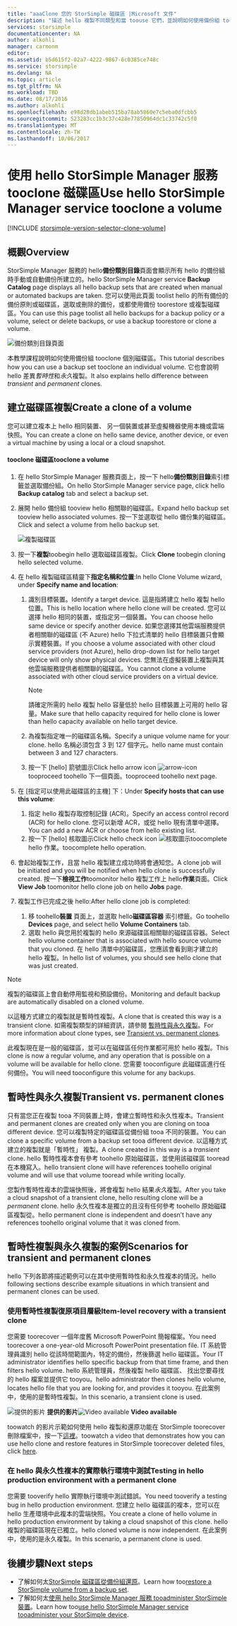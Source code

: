 ```yaml
---
title: "aaaClone 您的 StorSimple 磁碟區 |Microsoft 文件"
description: "描述 hello 複製不同類型和當 toouse 它們，並說明如何使用備份組 tooclone 個別磁碟區。"
services: storsimple
documentationcenter: NA
author: alkohli
manager: carmonm
editor: 
ms.assetid: b5d615f2-02a7-4222-9867-6c0385ce748c
ms.service: storsimple
ms.devlang: NA
ms.topic: article
ms.tgt_pltfrm: NA
ms.workload: TBD
ms.date: 08/17/2016
ms.author: alkohli
ms.openlocfilehash: e98d28db1abeb515ba78ab5860e7c5eba0dfcbb5
ms.sourcegitcommit: 523283cc1b3c37c428e77850964dc1c33742c5f0
ms.translationtype: MT
ms.contentlocale: zh-TW
ms.lasthandoff: 10/06/2017
---
```

# <a name="use-hello-storsimple-manager-service-tooclone-a-volume"></a><span data-ttu-id="e9466-103">使用 hello StorSimple Manager 服務 tooclone 磁碟區</span><span class="sxs-lookup"><span data-stu-id="e9466-103">Use hello StorSimple Manager service tooclone a volume</span></span>
[!INCLUDE [storsimple-version-selector-clone-volume](../../includes/storsimple-version-selector-clone-volume.md)]

## <a name="overview"></a><span data-ttu-id="e9466-104">概觀</span><span class="sxs-lookup"><span data-stu-id="e9466-104">Overview</span></span>
<span data-ttu-id="e9466-105">StorSimple Manager 服務的 hello**備份類別目錄**頁面會顯示所有 hello 的備份組時手動或自動備份所建立的。</span><span class="sxs-lookup"><span data-stu-id="e9466-105">hello StorSimple Manager service **Backup Catalog** page displays all hello backup sets that are created when manual or automated backups are taken.</span></span> <span data-ttu-id="e9466-106">您可以使用此頁面 toolist hello 的所有備份的備份原則或磁碟區，選取或刪除的備份，或都使用備份 toorestore 或複製磁碟區。</span><span class="sxs-lookup"><span data-stu-id="e9466-106">You can use this page toolist all hello backups for a backup policy or a volume, select or delete backups, or use a backup toorestore or clone a volume.</span></span>

![備份類別目錄頁面](./media/storsimple-clone-volume/HCS_BackupCatalog.png)  

<span data-ttu-id="e9466-108">本教學課程說明如何使用備份組 tooclone 個別磁碟區。</span><span class="sxs-lookup"><span data-stu-id="e9466-108">This tutorial describes how you can use a backup set tooclone an individual volume.</span></span> <span data-ttu-id="e9466-109">它也會說明 hello 差異*暫時性*和*永久*複製。</span><span class="sxs-lookup"><span data-stu-id="e9466-109">It also explains hello difference between *transient* and *permanent* clones.</span></span> 

## <a name="create-a-clone-of-a-volume"></a><span data-ttu-id="e9466-110">建立磁碟區複製</span><span class="sxs-lookup"><span data-stu-id="e9466-110">Create a clone of a volume</span></span>
<span data-ttu-id="e9466-111">您可以建立複本上 hello 相同裝置、 另一個裝置或甚至虛擬機器使用本機或雲端快照。</span><span class="sxs-lookup"><span data-stu-id="e9466-111">You can create a clone on hello same device, another device, or even a virtual machine by using a local or a cloud snapshot.</span></span>

#### <a name="tooclone-a-volume"></a><span data-ttu-id="e9466-112">tooclone 磁碟區</span><span class="sxs-lookup"><span data-stu-id="e9466-112">tooclone a volume</span></span>
1. <span data-ttu-id="e9466-113">在 hello StorSimple Manager 服務頁面上，按一下 hello**備份類別目錄**索引標籤並選取備份組。</span><span class="sxs-lookup"><span data-stu-id="e9466-113">On hello StorSimple Manager service page, click hello **Backup catalog** tab and select a backup set.</span></span>
2. <span data-ttu-id="e9466-114">展開 hello 備份組 tooview hello 相關聯的磁碟區。</span><span class="sxs-lookup"><span data-stu-id="e9466-114">Expand hello backup set tooview hello associated volumes.</span></span> <span data-ttu-id="e9466-115">按一下並選取從 hello 備份集的磁碟區。</span><span class="sxs-lookup"><span data-stu-id="e9466-115">Click and select a volume from hello backup set.</span></span>
   
     ![複製磁碟區](./media/storsimple-clone-volume/HCS_Clone.png) 
3. <span data-ttu-id="e9466-117">按一下**複製**toobegin hello 選取磁碟區複製。</span><span class="sxs-lookup"><span data-stu-id="e9466-117">Click **Clone** toobegin cloning hello selected volume.</span></span>
4. <span data-ttu-id="e9466-118">在 hello 複製磁碟區精靈下**指定名稱和位置**:</span><span class="sxs-lookup"><span data-stu-id="e9466-118">In hello Clone Volume wizard, under **Specify name and location**:</span></span>
   
   1. <span data-ttu-id="e9466-119">識別目標裝置。</span><span class="sxs-lookup"><span data-stu-id="e9466-119">Identify a target device.</span></span> <span data-ttu-id="e9466-120">這是指將建立 hello 複製 hello 位置。</span><span class="sxs-lookup"><span data-stu-id="e9466-120">This is hello location where hello clone will be created.</span></span> <span data-ttu-id="e9466-121">您可以選擇 hello 相同的裝置，或指定另一個裝置。</span><span class="sxs-lookup"><span data-stu-id="e9466-121">You can choose hello same device or specify another device.</span></span> <span data-ttu-id="e9466-122">如果您選擇其他雲端服務提供者相關聯的磁碟區 (不 Azure) hello 下拉式清單的 hello 目標裝置只會顯示實體裝置。</span><span class="sxs-lookup"><span data-stu-id="e9466-122">If you choose a volume associated with other cloud service providers (not Azure), hello drop-down list for hello target device will only show physical devices.</span></span> <span data-ttu-id="e9466-123">您無法在虛擬裝置上複製與其他雲端服務提供者相關聯的磁碟區。</span><span class="sxs-lookup"><span data-stu-id="e9466-123">You cannot clone a volume associated with other cloud service providers on a virtual device.</span></span>
      
      > [!NOTE]
      > <span data-ttu-id="e9466-124">請確定所需的 hello 複製 hello 容量低於 hello 目標裝置上可用的 hello 容量。</span><span class="sxs-lookup"><span data-stu-id="e9466-124">Make sure that hello capacity required for hello clone is lower than hello capacity available on hello target device.</span></span>
      > 
      > 
   2. <span data-ttu-id="e9466-125">為複製指定唯一的磁碟區名稱。</span><span class="sxs-lookup"><span data-stu-id="e9466-125">Specify a unique volume name for your clone.</span></span> <span data-ttu-id="e9466-126">hello 名稱必須包含 3 到 127 個字元。</span><span class="sxs-lookup"><span data-stu-id="e9466-126">hello name must contain between 3 and 127 characters.</span></span>
   3. <span data-ttu-id="e9466-127">按一下 [hello] 箭號圖示</span><span class="sxs-lookup"><span data-stu-id="e9466-127">Click hello arrow icon</span></span> ![arrow-icon](./media/storsimple-clone-volume/HCS_ArrowIcon.png) <span data-ttu-id="e9466-129">tooproceed toohello 下一個頁面。</span><span class="sxs-lookup"><span data-stu-id="e9466-129">tooproceed toohello next page.</span></span>
5. <span data-ttu-id="e9466-130">在 [指定可以使用此磁碟區的主機] 下：</span><span class="sxs-lookup"><span data-stu-id="e9466-130">Under **Specify hosts that can use this volume**:</span></span>
   
   1. <span data-ttu-id="e9466-131">指定 hello 複製存取控制記錄 (ACR)。</span><span class="sxs-lookup"><span data-stu-id="e9466-131">Specify an access control record (ACR) for hello clone.</span></span> <span data-ttu-id="e9466-132">您可以新增 ACR，或從 hello 現有清單中選擇。</span><span class="sxs-lookup"><span data-stu-id="e9466-132">You can add a new ACR or choose from hello existing list.</span></span>
   2. <span data-ttu-id="e9466-133">按一下 [hello] 核取圖示</span><span class="sxs-lookup"><span data-stu-id="e9466-133">Click hello check icon</span></span> ![核取圖示](./media/storsimple-clone-volume/HCS_CheckIcon.png)<span data-ttu-id="e9466-135">toocomplete hello 作業。</span><span class="sxs-lookup"><span data-stu-id="e9466-135">toocomplete hello operation.</span></span>
6. <span data-ttu-id="e9466-136">會起始複製工作，且當 hello 複製建立成功時將會通知您。</span><span class="sxs-lookup"><span data-stu-id="e9466-136">A clone job will be initiated and you will be notified when hello clone is successfully created.</span></span> <span data-ttu-id="e9466-137">按一下**檢視工作**toomonitor hello 複製工作上 hello**作業**頁面。</span><span class="sxs-lookup"><span data-stu-id="e9466-137">Click **View Job** toomonitor hello clone job on hello **Jobs** page.</span></span>
7. <span data-ttu-id="e9466-138">複製工作已完成之後 hello:</span><span class="sxs-lookup"><span data-stu-id="e9466-138">After hello clone job is completed:</span></span>
   
   1. <span data-ttu-id="e9466-139">移 toohello**裝置** 頁面上，並選取 hello**磁碟區容器** 索引標籤。</span><span class="sxs-lookup"><span data-stu-id="e9466-139">Go toohello **Devices** page, and select hello **Volume Containers** tab.</span></span> 
   2. <span data-ttu-id="e9466-140">選取 hello 與您用於複製的 hello 來源磁碟區相關聯的磁碟區容器。</span><span class="sxs-lookup"><span data-stu-id="e9466-140">Select hello volume container that is associated with hello source volume that you cloned.</span></span> <span data-ttu-id="e9466-141">在 hello 清單中的磁碟區，您應該會看到剛才建立的 hello 複製。</span><span class="sxs-lookup"><span data-stu-id="e9466-141">In hello list of volumes, you should see hello clone that was just created.</span></span>

> [!NOTE]
> <span data-ttu-id="e9466-142">複製的磁碟區上會自動停用監視和預設備份。</span><span class="sxs-lookup"><span data-stu-id="e9466-142">Monitoring and default backup are automatically disabled on a cloned volume.</span></span>
> 
> 

<span data-ttu-id="e9466-143">以這種方式建立的複製就是暫時性複製。</span><span class="sxs-lookup"><span data-stu-id="e9466-143">A clone that is created this way is a transient clone.</span></span> <span data-ttu-id="e9466-144">如需複製類型的詳細資訊，請參閱 [暫時性與永久複製](#transient-vs-permanent-clones)。</span><span class="sxs-lookup"><span data-stu-id="e9466-144">For more information about clone types, see [Transient vs. permanent clones](#transient-vs-permanent-clones).</span></span>

<span data-ttu-id="e9466-145">此複製現在是一般的磁碟區，並可以在磁碟區任何作業都可用於 hello 複製。</span><span class="sxs-lookup"><span data-stu-id="e9466-145">This clone is now a regular volume, and any operation that is possible on a volume will be available for hello clone.</span></span> <span data-ttu-id="e9466-146">您需要 tooconfigure 此磁碟區進行任何備份。</span><span class="sxs-lookup"><span data-stu-id="e9466-146">You will need tooconfigure this volume for any backups.</span></span>

## <a name="transient-vs-permanent-clones"></a><span data-ttu-id="e9466-147">暫時性與永久複製</span><span class="sxs-lookup"><span data-stu-id="e9466-147">Transient vs. permanent clones</span></span>
<span data-ttu-id="e9466-148">只有當您正在複製 tooa 不同裝置上時，會建立暫時性和永久性複本。</span><span class="sxs-lookup"><span data-stu-id="e9466-148">Transient and permanent clones are created only when you are cloning on tooa different device.</span></span> <span data-ttu-id="e9466-149">您可以複製特定的磁碟區從備份組 tooa 不同的裝置。</span><span class="sxs-lookup"><span data-stu-id="e9466-149">You can clone a specific volume from a backup set tooa different device.</span></span> <span data-ttu-id="e9466-150">以這種方式建立的複製就是「暫時性」  複製。</span><span class="sxs-lookup"><span data-stu-id="e9466-150">A clone created in this way is a *transient* clone.</span></span> <span data-ttu-id="e9466-151">hello 暫時性複本會有參考 toohello 原始磁碟區，並使用該磁碟區 tooread 在本機寫入。</span><span class="sxs-lookup"><span data-stu-id="e9466-151">hello transient clone will have references toohello original volume and will use that volume tooread while writing locally.</span></span> 

<span data-ttu-id="e9466-152">您製作暫時性複本的雲端快照後，將會複製 hello 結果*永久*複製。</span><span class="sxs-lookup"><span data-stu-id="e9466-152">After you take a cloud snapshot of a transient clone, hello resulting clone will be a *permanent* clone.</span></span> <span data-ttu-id="e9466-153">hello 永久性複本是獨立的且沒有任何參考 toohello 原始磁碟區複製從。</span><span class="sxs-lookup"><span data-stu-id="e9466-153">hello permanent clone is independent and doesn’t have any references toohello original volume that it was cloned from.</span></span>  

## <a name="scenarios-for-transient-and-permanent-clones"></a><span data-ttu-id="e9466-154">暫時性複製與永久複製的案例</span><span class="sxs-lookup"><span data-stu-id="e9466-154">Scenarios for transient and permanent clones</span></span>
<span data-ttu-id="e9466-155">hello 下列各節將描述範例可以在其中使用暫時性和永久性複本的情況。</span><span class="sxs-lookup"><span data-stu-id="e9466-155">hello following sections describe example situations in which transient and permanent clones can be used.</span></span>

### <a name="item-level-recovery-with-a-transient-clone"></a><span data-ttu-id="e9466-156">使用暫時性複製復原項目層級</span><span class="sxs-lookup"><span data-stu-id="e9466-156">Item-level recovery with a transient clone</span></span>
<span data-ttu-id="e9466-157">您需要 toorecover 一個年度舊 Microsoft PowerPoint 簡報檔案。</span><span class="sxs-lookup"><span data-stu-id="e9466-157">You need toorecover a one-year-old Microsoft PowerPoint presentation file.</span></span> <span data-ttu-id="e9466-158">IT 系統管理員識別 hello 從該時間範圍內，特定的備份，然後篩選 hello 磁碟區。</span><span class="sxs-lookup"><span data-stu-id="e9466-158">Your IT administrator identifies hello specific backup from that time frame, and then filters hello volume.</span></span> <span data-ttu-id="e9466-159">hello 系統管理員，然後複製 hello 磁碟區、 找出您要尋找的 hello 檔案並提供它 tooyou。</span><span class="sxs-lookup"><span data-stu-id="e9466-159">hello administrator then clones hello volume, locates hello file that you are looking for, and provides it tooyou.</span></span> <span data-ttu-id="e9466-160">在此案例中，使用的是暫時性複製。</span><span class="sxs-lookup"><span data-stu-id="e9466-160">In this scenario, a transient clone is used.</span></span> 

<span data-ttu-id="e9466-161">![提供的影片](./media/storsimple-clone-volume/Video_icon.png) **提供的影片**</span><span class="sxs-lookup"><span data-stu-id="e9466-161">![Video available](./media/storsimple-clone-volume/Video_icon.png) **Video available**</span></span>

<span data-ttu-id="e9466-162">toowatch 的影片示範如何使用 hello 複製和還原功能在 StorSimple toorecover 刪除檔案中，按一下[這裡](https://azure.microsoft.com/documentation/videos/storsimple-recover-deleted-files-with-storsimple/)。</span><span class="sxs-lookup"><span data-stu-id="e9466-162">toowatch a video that demonstrates how you can use hello clone and restore features in StorSimple toorecover deleted files, click [here](https://azure.microsoft.com/documentation/videos/storsimple-recover-deleted-files-with-storsimple/).</span></span>

### <a name="testing-in-hello-production-environment-with-a-permanent-clone"></a><span data-ttu-id="e9466-163">在 hello 與永久性複本的實際執行環境中測試</span><span class="sxs-lookup"><span data-stu-id="e9466-163">Testing in hello production environment with a permanent clone</span></span>
<span data-ttu-id="e9466-164">您需要 tooverify hello 實際執行環境中測試錯誤。</span><span class="sxs-lookup"><span data-stu-id="e9466-164">You need tooverify a testing bug in hello production environment.</span></span> <span data-ttu-id="e9466-165">您建立 hello 磁碟區的複本，您可以在 hello 生產環境中此複本的雲端快照。</span><span class="sxs-lookup"><span data-stu-id="e9466-165">You create a clone of hello volume in hello production environment by taking a cloud snapshot of this clone.</span></span> <span data-ttu-id="e9466-166">hello 複製的磁碟區現在已獨立。</span><span class="sxs-lookup"><span data-stu-id="e9466-166">hello cloned volume is now independent.</span></span> <span data-ttu-id="e9466-167">在此案例中，使用的是永久複製。</span><span class="sxs-lookup"><span data-stu-id="e9466-167">In this scenario, a permanent clone is used.</span></span>

## <a name="next-steps"></a><span data-ttu-id="e9466-168">後續步驟</span><span class="sxs-lookup"><span data-stu-id="e9466-168">Next steps</span></span>
* <span data-ttu-id="e9466-169">了解如何太[StorSimple 磁碟區從備份組還原](storsimple-restore-from-backup-set.md)。</span><span class="sxs-lookup"><span data-stu-id="e9466-169">Learn how too[restore a StorSimple volume from a backup set](storsimple-restore-from-backup-set.md).</span></span>
* <span data-ttu-id="e9466-170">了解如何太[使用 hello StorSimple Manager 服務 tooadminister StorSimple 裝置](storsimple-manager-service-administration.md)。</span><span class="sxs-lookup"><span data-stu-id="e9466-170">Learn how too[use hello StorSimple Manager service tooadminister your StorSimple device](storsimple-manager-service-administration.md).</span></span>

